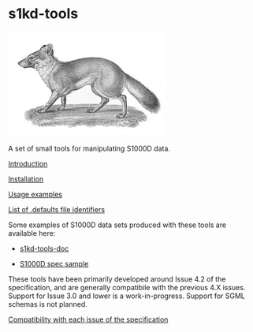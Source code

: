 s1kd-tools
==========

![Urocyon littoralis](doc/ICN-S1000DTOOLS-A-000000-A-KHZAE-00001-A-001-01.JPG)

A set of small tools for manipulating S1000D data.

[Introduction](INTRO.md)

[Installation](INSTALL.md)

[Usage examples](EXAMPLE.md)

[List of .defaults file identifiers](DEFAULTS.md)

Some examples of S1000D data sets produced with these tools are available here:

-   [s1kd-tools-doc](http://github.com/kibook/s1kd-tools-doc)

-   [S1000D spec sample](http://github.com/kibook/S1000D)

These tools have been primarily developed around Issue 4.2 of the specification, and are generally compatibile with the previous 4.X issues. Support for Issue 3.0 and lower is a work-in-progress. Support for SGML schemas is not planned.

[Compatibility with each issue of the specification](COMPATIBILITY.md)
